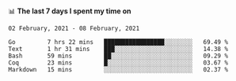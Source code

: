 <!--
### Hi there 👋

- 🤔 I was learning formal verification with Coq formally, but want to **build things** now.
- 😬 I am broadly interested in **computer systems** and **programming languages** (just a beginner 🥺).
- 🤩 (I hope I can) code for fun!

<img src="https://github-readme-stats.vercel.app/api?username=xxchan&show_icons=true&icon_color=0366d6&text_color=24292e&bg_color=ffffff&hide_title=true" />

---
-->


📊 **The last 7 days I spent my time on** 

<!--START_SECTION:waka-->
```text
02 February, 2021 - 08 February, 2021

Go         7 hrs 22 mins   █████████████████░░░░░░░░   69.49 % 
Text       1 hr 31 mins    ███░░░░░░░░░░░░░░░░░░░░░░   14.38 % 
Bash       59 mins         ██░░░░░░░░░░░░░░░░░░░░░░░   09.29 % 
Coq        23 mins         █░░░░░░░░░░░░░░░░░░░░░░░░   03.67 % 
Markdown   15 mins         ░░░░░░░░░░░░░░░░░░░░░░░░░   02.37 %
```
<!--END_SECTION:waka-->

<!--
**xxchan/xxchan** is a ✨ _special_ ✨ repository because its `README.md` (this file) appears on your GitHub profile.

Here are some ideas to get you started:

- 🔭 I’m currently working on ...
- 🌱 I’m currently learning ...
- 👯 I’m looking to collaborate on ...
- 🤔 I’m looking for help with ...
- 💬 Ask me about ...
- 📫 How to reach me: ...
- 😄 Pronouns: ...
- ⚡ Fun fact: ...
-->
